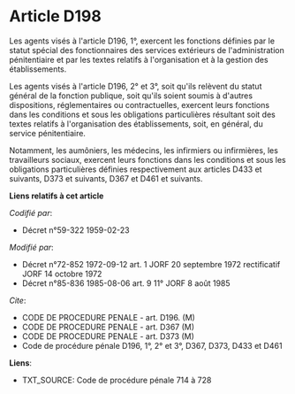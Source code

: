 # Article D198

Les agents visés à l'article D196, 1°, exercent les fonctions définies par le statut spécial des fonctionnaires des services
extérieurs de l'administration pénitentiaire et par les textes relatifs à l'organisation et à la gestion des établissements.

Les agents visés à l'article D196, 2° et 3°, soit qu'ils relèvent du statut général de la fonction publique, soit qu'ils
soient soumis à d'autres dispositions, réglementaires ou contractuelles, exercent leurs fonctions dans les conditions et sous
les obligations particulières résultant soit des textes relatifs à l'organisation des établissements, soit, en général, du
service pénitentiaire.

Notamment, les aumôniers, les médecins, les infirmiers ou infirmières, les travailleurs sociaux, exercent leurs fonctions
dans les conditions et sous les obligations particulières définies respectivement aux articles D433 et suivants, D373 et
suivants, D367 et D461 et suivants.

**Liens relatifs à cet article**

_Codifié par_:

  - Décret n°59-322 1959-02-23

_Modifié par_:

  - Décret n°72-852 1972-09-12 art. 1 JORF 20 septembre 1972 rectificatif JORF 14 octobre 1972
  - Décret n°85-836 1985-08-06 art. 9 11° JORF 8 août 1985

_Cite_:

  - CODE DE PROCEDURE PENALE - art. D196. (M)
  - CODE DE PROCEDURE PENALE - art. D367 (M)
  - CODE DE PROCEDURE PENALE - art. D373 (M)
  - Code de procédure pénale D196, 1°, 2° et 3°, D367, D373, D433 et D461

**Liens**:

  - TXT_SOURCE: Code de procédure pénale 714 à 728
